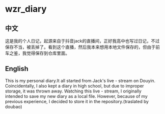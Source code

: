 # wzr_diary
中文  
-----
这是我的个人日记，起源来自于抖音jack的直播间，正好我高中也写过日记，不过保存不当，被丢掉了。看到这个直播，然后我本来想用本地文件保存的，但由于前车之鉴，我觉得保存到仓库里面。  

English
-----
This is my personal diary.It all started from Jack's live - stream on Douyin. Coincidentally, I also kept a diary in high school, but due to improper storage, it was thrown away. Watching this live - stream, I originally intended to save my new diary as a local file. However, because of my previous experience, I decided to store it in the repository.(traslated by doubao)
